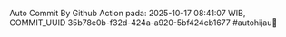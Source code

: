 Auto Commit By Github Action pada: 2025-10-17 08:41:07 WIB, COMMIT_UUID 35b78e0b-f32d-424a-a920-5bf424cb1677 #autohijau🗿

